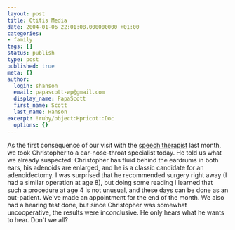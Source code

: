 ```yaml
---
layout: post
title: Otitis Media
date: 2004-01-06 22:01:08.000000000 +01:00
categories:
- family
tags: []
status: publish
type: post
published: true
meta: {}
author:
  login: shanson
  email: papascott-wp@gmail.com
  display_name: PapaScott
  first_name: Scott
  last_name: Hanson
excerpt: !ruby/object:Hpricot::Doc
  options: {}
---
```

<p>As the first consequence of our visit with the <a title="PapaScott : Speech Therapy" href="https://www.papascott.de/2003/12/23/2769.php">speech therapist</a> last month, we took Christopher to a ear-nose-throat specialist today. He told us what we already suspected: Christopher has fluid behind the eardrums in both ears, his adenoids are enlarged, and he is a classic candidate for an adenoidectomy. I was surprised that he recommended surgery right away (I had a similar operation at age 8), but doing some reading I learned that such a procedure at age 4 is not unusual, and these days can be done as an out-patient. We've made an appointment for the end of the month. We also had a hearing test done, but since Christopher was somewhat uncooperative, the results were inconclusive. He only hears what he wants to hear. Don't we all?</p>
